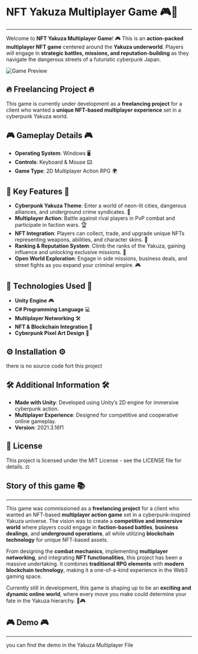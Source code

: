 # NFT Yakuza Multiplayer Game 🎮🌟
--------------------------
Welcome to **NFT Yakuza Multiplayer Game**! 🎮 This is an **action-packed multiplayer NFT game** centered around the **Yakuza underworld**. Players will engage in **strategic battles, missions, and reputation-building** as they navigate the dangerous streets of a futuristic cyberpunk Japan.

![Game Preview](https://github.com/user-attachments/assets/8a218943-7624-485a-bfa9-2d9ebbd870e9)


## 🔥 Freelancing Project 🔥
This game is currently under development as a **freelancing project** for a client who wanted a **unique NFT-based multiplayer experience** set in a cyberpunk Yakuza world.

## 🎮 Gameplay Details 🎮

- **Operating System**: Windows 🖥️
- **Controls**: Keyboard & Mouse ⌨️
- **Game Type**: 2D Multiplayer Action RPG 🌍

## 🌟 Key Features 🌟

- **Cyberpunk Yakuza Theme**: Enter a world of neon-lit cities, dangerous alliances, and underground crime syndicates. 🌆
- **Multiplayer Action**: Battle against rival players in PvP combat and participate in faction wars. 🏆
- **NFT Integration**: Players can collect, trade, and upgrade unique NFTs representing weapons, abilities, and character skins. 🔑
- **Ranking & Reputation System**: Climb the ranks of the Yakuza, gaining influence and unlocking exclusive missions. 🔪
- **Open World Exploration**: Engage in side missions, business deals, and street fights as you expand your criminal empire. 🎮

## 🔧 Technologies Used 🔧

- **Unity Engine** 🎮
- **C# Programming Language** 💻
- **Multiplayer Networking** 🛠️
- **NFT & Blockchain Integration** 🔑
- **Cyberpunk Pixel Art Design** 🌆

## ⚙️ Installation ⚙️

  there is no source code fort this project
  
## 🛠️ Additional Information 🛠️

- **Made with Unity**: Developed using Unity’s 2D engine for immersive cyberpunk action.
- **Multiplayer Experience**: Designed for competitive and cooperative online gameplay.
- **Version**: 2021.3.16f1

## 📜 License

This project is licensed under the MIT License - see the LICENSE file for details. ⚖️

## Story of this game 📚
--------------------------

This game was commissioned as a **freelancing project** for a client who wanted an NFT-based **multiplayer action game** set in a cyberpunk-inspired Yakuza universe. The vision was to create a **competitive and immersive world** where players could engage in **faction-based battles**, **business dealings**, and **underground operations**, all while utilizing **blockchain technology** for unique NFT-based assets.

From designing the **combat mechanics**, implementing **multiplayer networking**, and integrating **NFT functionalities**, this project has been a massive undertaking. It combines **traditional RPG elements** with **modern blockchain technology**, making it a one-of-a-kind experience in the Web3 gaming space.

Currently still in development, this game is shaping up to be an **exciting and dynamic online world**, where every move you make could determine your fate in the Yakuza hierarchy. 🌆🎮

## 🎮 Demo 🎮
--------------------------

you can find the demo in the Yakuza Multiplayer File

